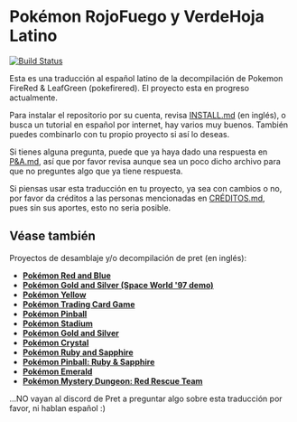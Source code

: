 # Pokémon RojoFuego y VerdeHoja Latino

[![Build Status][travis-badge]][travis]

[travis]: https://travis-ci.org/pret/pokefirered
[travis-badge]: https://travis-ci.org/pret/pokefirered.svg?branch=master

Esta es una traducción al español latino de la decompilación de Pokemon FireRed & LeafGreen (pokefirered).
El proyecto esta en progreso actualmente.

Para instalar el repositorio por su cuenta, revisa [INSTALL.md](INSTALL.md) (en inglés), 
o busca un tutorial en español por internet, hay varios muy buenos.
También puedes combinarlo con tu propio proyecto si así lo deseas.

Si tienes alguna pregunta, puede que ya haya dado una respuesta en [P&A.md](P&A.md), así que por favor
revisa aunque sea un poco dicho archivo para que no preguntes algo que ya tiene respuesta.

Si piensas usar esta traducción en tu proyecto, ya sea con cambios o no, por favor da créditos a las personas mencionadas en [CRÉDITOS.md](CRÉDITOS.md),  
pues sin sus aportes, esto no seria posible.

## Véase también

Proyectos de desamblaje y/o decompilación de pret (en inglés):
* [**Pokémon Red and Blue**](https://github.com/pret/pokered)
* [**Pokémon Gold and Silver (Space World '97 demo)**](https://github.com/pret/pokegold-spaceworld)
* [**Pokémon Yellow**](https://github.com/pret/pokeyellow)
* [**Pokémon Trading Card Game**](https://github.com/pret/poketcg)
* [**Pokémon Pinball**](https://github.com/pret/pokepinball)
* [**Pokémon Stadium**](https://github.com/pret/pokestadium)
* [**Pokémon Gold and Silver**](https://github.com/pret/pokegold)
* [**Pokémon Crystal**](https://github.com/pret/pokecrystal)
* [**Pokémon Ruby and Sapphire**](https://github.com/pret/pokeruby)
* [**Pokémon Pinball: Ruby & Sapphire**](https://github.com/pret/pokepinballrs)
* [**Pokémon Emerald**](https://github.com/pret/pokeemerald)
* [**Pokémon Mystery Dungeon: Red Rescue Team**](https://github.com/pret/pmd-red)






...NO vayan al discord de Pret a preguntar algo sobre esta traducción por favor, ni hablan español :)
